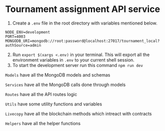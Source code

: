# Tournament assignment API service

1. Create a `.env` file in the root directory with variables mentioned below.

```
NODE_ENV=development
PORT=4003
MONGODB_URI=mongodb://root:password@localhost:27017/tournament_local?authSource=admin
```
2. Run `export $(xargs <.env)` in your terminal. This will export all the environment variables in `.env` to your current shell session.
3. To start the development server run this command `npm run dev`

`Models` have all the MongoDB models and schemas

`Services` have all the MongoDB calls done through models

`Routes` have all the API routes logic

`Utils` have some utility functions and variables

`Livecopy` have all the blockchain methods which intreact with contracts

`Helpers` have all the helper functions
